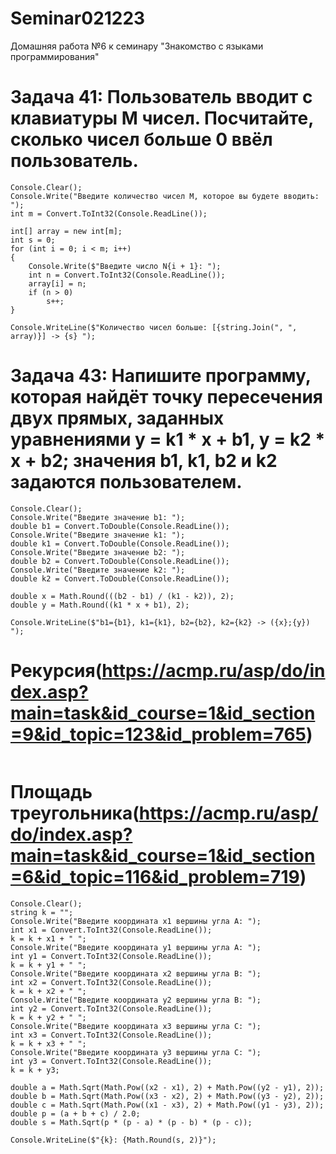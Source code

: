 # Seminar021223
Домашняя работа №6 к семинару "Знакомство с языками программирования"

# Задача 41: Пользователь вводит с клавиатуры M чисел. Посчитайте, сколько чисел больше 0 ввёл пользователь.
```
Console.Clear();
Console.Write("Введите количество чисел M, которое вы будете вводить: ");
int m = Convert.ToInt32(Console.ReadLine());

int[] array = new int[m];
int s = 0;
for (int i = 0; i < m; i++)
{
    Console.Write($"Введите число N{i + 1}: ");
    int n = Convert.ToInt32(Console.ReadLine());
    array[i] = n;
    if (n > 0)
        s++;
}

Console.WriteLine($"Количество чисел больше: [{string.Join(", ", array)}] -> {s} ");
```

# Задача 43: Напишите программу, которая найдёт точку пересечения двух прямых, заданных уравнениями y = k1 * x + b1, y = k2 * x + b2; значения b1, k1, b2 и k2 задаются пользователем.
```
Console.Clear();
Console.Write("Введите значение b1: ");
double b1 = Convert.ToDouble(Console.ReadLine());
Console.Write("Введите значение k1: ");
double k1 = Convert.ToDouble(Console.ReadLine());
Console.Write("Введите значение b2: ");
double b2 = Convert.ToDouble(Console.ReadLine());
Console.Write("Введите значение k2: ");
double k2 = Convert.ToDouble(Console.ReadLine());

double x = Math.Round(((b2 - b1) / (k1 - k2)), 2);
double y = Math.Round((k1 * x + b1), 2);

Console.WriteLine($"b1={b1}, k1={k1}, b2={b2}, k2={k2} -> ({x};{y}) ");
```

# Рекурсия(https://acmp.ru/asp/do/index.asp?main=task&id_course=1&id_section=9&id_topic=123&id_problem=765)
```

```

# Площадь треугольника(https://acmp.ru/asp/do/index.asp?main=task&id_course=1&id_section=6&id_topic=116&id_problem=719)
```
Console.Clear();
string k = "";
Console.Write("Введите координата x1 вершины угла А: ");
int x1 = Convert.ToInt32(Console.ReadLine());
k = k + x1 + " ";
Console.Write("Введите координата y1 вершины угла А: ");
int y1 = Convert.ToInt32(Console.ReadLine());
k = k + y1 + " ";
Console.Write("Введите координата x2 вершины угла B: ");
int x2 = Convert.ToInt32(Console.ReadLine());
k = k + x2 + " ";
Console.Write("Введите координата y2 вершины угла B: ");
int y2 = Convert.ToInt32(Console.ReadLine());
k = k + y2 + " ";
Console.Write("Введите координата x3 вершины угла C: ");
int x3 = Convert.ToInt32(Console.ReadLine());
k = k + x3 + " ";
Console.Write("Введите координата y3 вершины угла C: ");
int y3 = Convert.ToInt32(Console.ReadLine());
k = k + y3;

double a = Math.Sqrt(Math.Pow((x2 - x1), 2) + Math.Pow((y2 - y1), 2));
double b = Math.Sqrt(Math.Pow((x3 - x2), 2) + Math.Pow((y3 - y2), 2));
double c = Math.Sqrt(Math.Pow((x1 - x3), 2) + Math.Pow((y1 - y3), 2));
double p = (a + b + c) / 2.0;
double s = Math.Sqrt(p * (p - a) * (p - b) * (p - c));

Console.WriteLine($"{k}: {Math.Round(s, 2)}");
```

